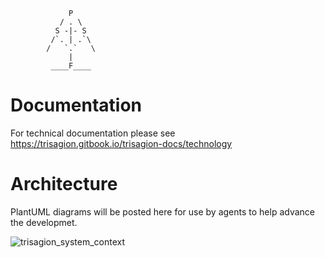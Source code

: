 ```
             P
           / . \
          S -|- S 
         /`. | .`\
        /   `.`   \
             |   
         ____F____
```
# Documentation

For technical documentation please see https://trisagion.gitbook.io/trisagion-docs/technology

# Architecture

PlantUML diagrams will be posted here for use by agents to help advance the developmet.

![trisagion_system_context](https://www.plantuml.com/plantuml/proxy?cache=no&src=https://raw.githubusercontent.com/tttrisagion/3T/refs/heads/main/trisagion_system_context.md&cb=1)
